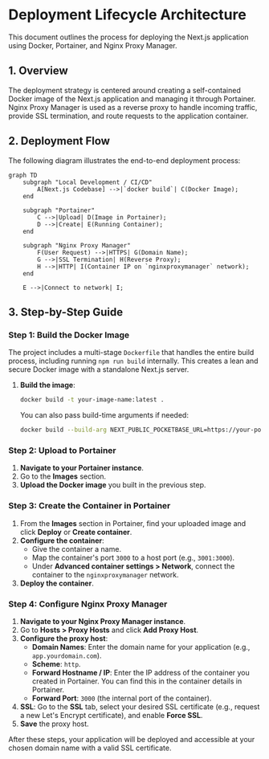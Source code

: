 # Deployment Lifecycle Architecture

This document outlines the process for deploying the Next.js application using Docker, Portainer, and Nginx Proxy Manager.

## 1. Overview

The deployment strategy is centered around creating a self-contained Docker image of the Next.js application and managing it through Portainer. Nginx Proxy Manager is used as a reverse proxy to handle incoming traffic, provide SSL termination, and route requests to the application container.

## 2. Deployment Flow

The following diagram illustrates the end-to-end deployment process:

```mermaid
graph TD
    subgraph "Local Development / CI/CD"
        A[Next.js Codebase] -->|`docker build`| C(Docker Image);
    end

    subgraph "Portainer"
        C -->|Upload| D(Image in Portainer);
        D -->|Create| E(Running Container);
    end

    subgraph "Nginx Proxy Manager"
        F(User Request) -->|HTTPS| G(Domain Name);
        G -->|SSL Termination| H(Reverse Proxy);
        H -->|HTTP| I(Container IP on `nginxproxymanager` network);
    end

    E -->|Connect to network| I;

```

## 3. Step-by-Step Guide

### Step 1: Build the Docker Image

The project includes a multi-stage `Dockerfile` that handles the entire build process, including running `npm run build` internally. This creates a lean and secure Docker image with a standalone Next.js server.

1.  **Build the image**:
    ```bash
    docker build -t your-image-name:latest .
    ```
    You can also pass build-time arguments if needed:
    ```bash
    docker build --build-arg NEXT_PUBLIC_POCKETBASE_URL=https://your-pocketbase-url.com -t your-image-name:latest .
    ```

### Step 2: Upload to Portainer

1.  **Navigate to your Portainer instance**.
2.  Go to the **Images** section.
3.  **Upload the Docker image** you built in the previous step.

### Step 3: Create the Container in Portainer

1.  From the **Images** section in Portainer, find your uploaded image and click **Deploy** or **Create container**.
2.  **Configure the container**:
    *   Give the container a name.
    *   Map the container's port `3000` to a host port (e.g., `3001:3000`).
    *   Under **Advanced container settings > Network**, connect the container to the `nginxproxymanager` network.
3.  **Deploy the container**.

### Step 4: Configure Nginx Proxy Manager

1.  **Navigate to your Nginx Proxy Manager instance**.
2.  Go to **Hosts > Proxy Hosts** and click **Add Proxy Host**.
3.  **Configure the proxy host**:
    *   **Domain Names**: Enter the domain name for your application (e.g., `app.yourdomain.com`).
    *   **Scheme**: `http`.
    *   **Forward Hostname / IP**: Enter the IP address of the container you created in Portainer. You can find this in the container details in Portainer.
    *   **Forward Port**: `3000` (the internal port of the container).
4.  **SSL**: Go to the **SSL** tab, select your desired SSL certificate (e.g., request a new Let's Encrypt certificate), and enable **Force SSL**.
5.  **Save** the proxy host.

After these steps, your application will be deployed and accessible at your chosen domain name with a valid SSL certificate.
